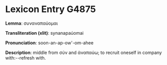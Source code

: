 # Lexicon Entry G4875

**Lemma**: συναναπαύομαι

**Transliteration (xlit)**: synanapaúomai

**Pronunciation**: soon-an-ap-ow'-om-ahee

**Description**:
middle from σύν and ἀναπαύω; to recruit oneself in company with:--refresh with.
